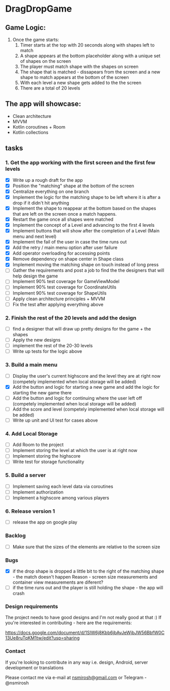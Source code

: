 # DragDropGame

## Game Logic:
1. Once the game starts:
    1. Timer starts at the top with 20 seconds along with shapes left to match
    2. A shape appears at the bottom placeholder along with a unique set of shapes on the screen
    3. The player must match shape with the shapes on screen
    4. The shape that is matched - dissapears from the screen and a new shape to match appears at the bottom of the screen
    5. With each level a new shape gets added to the the screen
    6. There are a total of 20 levels

## The app will showcase:

- Clean architecture
- MVVM
- Kotlin coroutines + Room
- Kotlin collections


## tasks

### 1. Get the app working with the first screen and the first few levels
  - [x] Write up a rough draft for the app
  - [x] Position the "matching" shape at the bottom of the screen
  - [x] Centralize everything on one branch
  - [x] Implement the logic for the matching shape to be left where it is after a drop if it didn't hit anything
  - [x] Implement the shape to reappear at the bottom based on the shapes that are left on the screen once a match happens.
  - [x] Restart the game once all shapes were matched
  - [x] Implement the concept of a Level and advancing to the first 4 levels
  - [x] Implement buttons that will show after the completion of a Level (Main menu and next level)
  - [x] Implement the fail of the user in case the time runs out
  - [x] Add the retry / main menu option after user failure
  - [x] Add operator overloading for accessing points
  - [x] Remove dependency on shape center in Shape class
  - [x] Implement moving the matching shape on touch instead of long press
  - [ ] Gather the requirements and post a job to find the the designers that will help design the game
  - [ ] Implement 90% test coverage for GameViewModel
  - [ ] Implement 90% test coverage for CoordinateUtils
  - [ ] Implement 90% test coverage for ShapeUtils
  - [ ] Apply clean architecture principles + MVVM
  - [ ] Fix the test after applying everything above

### 2. Finish the rest of the 20 levels and add the design
  - [ ] find a designer that will draw up pretty designs for the game + the shapes
  - [ ] Apply the new designs
  - [ ] implement the rest of the 20-30 levels
  - [ ] Write up tests for the logic above

### 3. Build a main menu
  - [ ] Display the user's current highscore and the level they are at right now (competely implemented when local storage will be added)
  - [x] Add the button and logic for starting a new game and add the logic for starting the new game there
  - [ ] Add the button and logic for continuing where the user left off (competely implemented when local storage will be added)
  - [ ] Add the score and level (competely implemented when local storage will be added)
  - [ ] Write up unit and UI test for cases above

### 4. Add Local Storage
  - [ ] Add Room to the project
  - [ ] Implement storing the level at which the user is at right now
  - [ ] Implement storing the highscore
  - [ ] Write test for storage functionality

### 5. Build a server
  - [ ] Implement saving each level data via coroutines
  - [ ] Implement authorization
  - [ ] Implement a highscore among various players

### 6. Release version 1
  - [ ] release the app on google play

### Backlog
  - [ ] Make sure that the sizes of the elements are relative to the screen size

### Bugs
  - [x] if the drop shape is dropped a little bit to the right of the matching shape - the match doesn't happen
        Reason - screen size measurements and container view measurements are diferent?
  - [ ] if the time runs out and the player is still holding the shape - the app will crash

### Design requirements

The project needs to have good designs and I'm not really good at that :) If you're interested in contributing - here are the requirements:

https://docs.google.com/document/d/1SlW6j8Kbb6jbAvJeWjbJW56BbfW0C13Ue8ruTqKM1tw/edit?usp=sharing


### Contact

If you're looking to contribute in any way i.e. design, Android, server development or translations

Please contact me via e-mail at nsmirosh@gmail.com or Telegram - @nsmirosh

